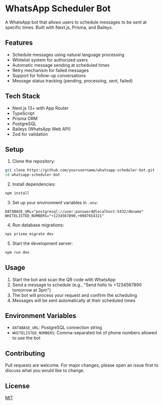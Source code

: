 # WhatsApp Scheduler Bot

A WhatsApp bot that allows users to schedule messages to be sent at specific times. Built with Next.js, Prisma, and Baileys.

## Features

- Schedule messages using natural language processing
- Whitelist system for authorized users
- Automatic message sending at scheduled times
- Retry mechanism for failed messages
- Support for follow-up conversations
- Message status tracking (pending, processing, sent, failed)

## Tech Stack

- Next.js 13+ with App Router
- TypeScript
- Prisma ORM
- PostgreSQL
- Baileys (WhatsApp Web API)
- Zod for validation

## Setup

1. Clone the repository:
```bash
git clone https://github.com/yourusername/whatsapp-scheduler-bot.git
cd whatsapp-scheduler-bot
```

2. Install dependencies:
```bash
npm install
```

3. Set up your environment variables in `.env`:
```env
DATABASE_URL="postgresql://user:password@localhost:5432/dbname"
WHITELISTED_NUMBERS="+1234567890,+0987654321"
```

4. Run database migrations:
```bash
npx prisma migrate dev
```

5. Start the development server:
```bash
npm run dev
```

## Usage

1. Start the bot and scan the QR code with WhatsApp
2. Send a message to schedule (e.g., "Send hello to +1234567890 tomorrow at 3pm")
3. The bot will process your request and confirm the scheduling
4. Messages will be sent automatically at their scheduled times

## Environment Variables

- `DATABASE_URL`: PostgreSQL connection string
- `WHITELISTED_NUMBERS`: Comma-separated list of phone numbers allowed to use the bot

## Contributing

Pull requests are welcome. For major changes, please open an issue first to discuss what you would like to change.

## License

[MIT](https://choosealicense.com/licenses/mit/)
